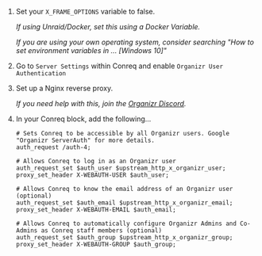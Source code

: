 1. Set your `X_FRAME_OPTIONS` variable to false.

    _If using Unraid/Docker, set this using a Docker Variable._

    _If you are using your own operating system, consider searching "How to set environment variables in ... [Windows 10]"_

2. Go to `Server Settings` within Conreq and enable `Organizr User Authentication`

3. Set up a Nginx reverse proxy.

    _If you need help with this, join the [Organizr Discord](https://discord.com/invite/TrNtY7N)._

4. In your Conreq block, add the following...

    ```nginx
    # Sets Conreq to be accessible by all Organizr users. Google "Organizr ServerAuth" for more details.
    auth_request /auth-4;

    # Allows Conreq to log in as an Organizr user
    auth_request_set $auth_user $upstream_http_x_organizr_user;
    proxy_set_header X-WEBAUTH-USER $auth_user;

    # Allows Conreq to know the email address of an Organizr user (optional)
    auth_request_set $auth_email $upstream_http_x_organizr_email;
    proxy_set_header X-WEBAUTH-EMAIL $auth_email;

    # Allows Conreq to automatically configure Organizr Admins and Co-Admins as Conreq staff members (optional)
    auth_request_set $auth_group $upstream_http_x_organizr_group;
    proxy_set_header X-WEBAUTH-GROUP $auth_group;
    ```
